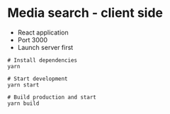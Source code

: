 
# Media search - client side

- React application
- Port 3000
- Launch server first

```
# Install dependencies
yarn

# Start development
yarn start

# Build production and start
yarn build
```
